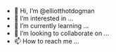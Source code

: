 - 👋 Hi, I’m @elliotthotdogman
- 👀 I’m interested in ...
- 🌱 I’m currently learning ...
- 💞️ I’m looking to collaborate on ...
- 📫 How to reach me ...

<!---
elliotthotdogman/elliotthotdogman is a ✨ special ✨ repository because its `README.md` (this file) appears on your GitHub profile.
You can click the Preview link to take a look at your changes.
--->
